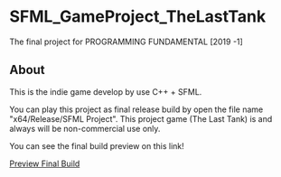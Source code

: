 # SFML_GameProject_TheLastTank
The final project for PROGRAMMING FUNDAMENTAL [2019 -1]

 ## About

This is the indie game develop by use C++ + SFML.

You can play this project as final release build by open the file name "x64/Release/SFML Project". 
This project game (The Last Tank) is and always will be non-commercial use only.

You can see the final build preview on this link!

[Preview Final Build](https://www.youtube.com/watch?v=jhsdtKx_288&ab_channel=PAKORNTHANAPRACHANON)
